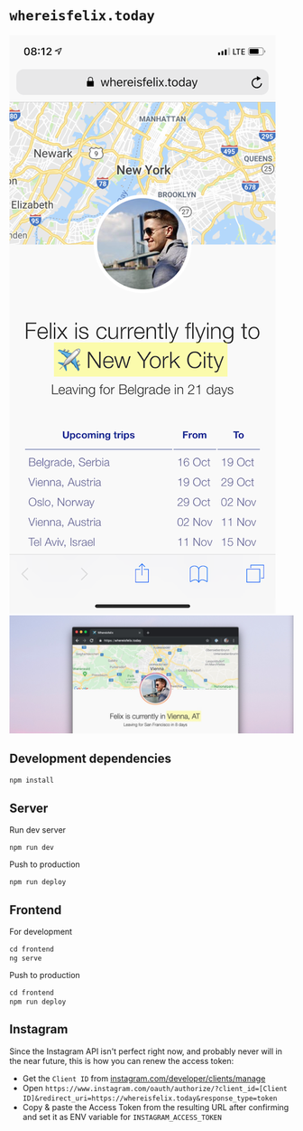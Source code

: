 # `whereisfelix.today`

<img src="screenshots/WhereIsFelixScreenshotDesktop.png">
<img src="screenshots/WhereIsFelixScreenshot.jpg">

## Development dependencies

```
npm install
```

## Server

Run dev server
```
npm run dev
```

Push to production
```
npm run deploy
```

## Frontend

For development

```
cd frontend
ng serve
```

Push to production
```
cd frontend
npm run deploy
```

## Instagram

Since the Instagram API isn't perfect right now, and probably never will in the near future, this is how you can renew the access token:

- Get the `Client ID` from [instagram.com/developer/clients/manage](https://instagram.com/developer/clients/manage/)
- Open `https://www.instagram.com/oauth/authorize/?client_id=[Client ID]&redirect_uri=https://whereisfelix.today&response_type=token`
- Copy & paste the Access Token from the resulting URL after confirming and set it as ENV variable for `INSTAGRAM_ACCESS_TOKEN`
